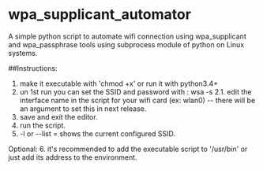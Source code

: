 # wpa_supplicant_automator
A simple python script to automate wifi connection using wpa_supplicant and wpa_passphrase tools using subprocess module of python on Linux systems.

##Instructions:

1. make it executable with 'chmod +x' or run it with python3.4+
2. un 1st run you can set the SSID and password with : wsa -s <SSID> <Password>
  2.1. edit the interface name in the script for your wifi card (ex: wlan0) -- there will be an argument to set this in next release.
3. save and exit the editor.
4. run the script.
5. -l or --list = shows the current configured SSID.

Optional:
6. it's recommended to add the executable script to '/usr/bin' or just add its address to the environment.
